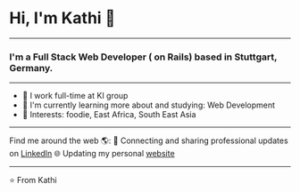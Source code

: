 # Hi, I'm Kathi 👋
***

### I'm a Full Stack Web Developer ( on Rails) based in Stuttgart, Germany.
***

* 🏢 I work full-time at KI group
* 🌱 I'm currently learning more about and studying: Web Development
* 💜 Interests: foodie, East Africa, South East Asia
***

Find me around the web 🌎:
💼 Connecting and sharing professional updates on [LinkedIn](https://www.linkedin.com/in/katharinahegemer/)
🌐 Updating my personal [website](https://k-heg.github.io/profile/)

***
⭐️ From Kathi
